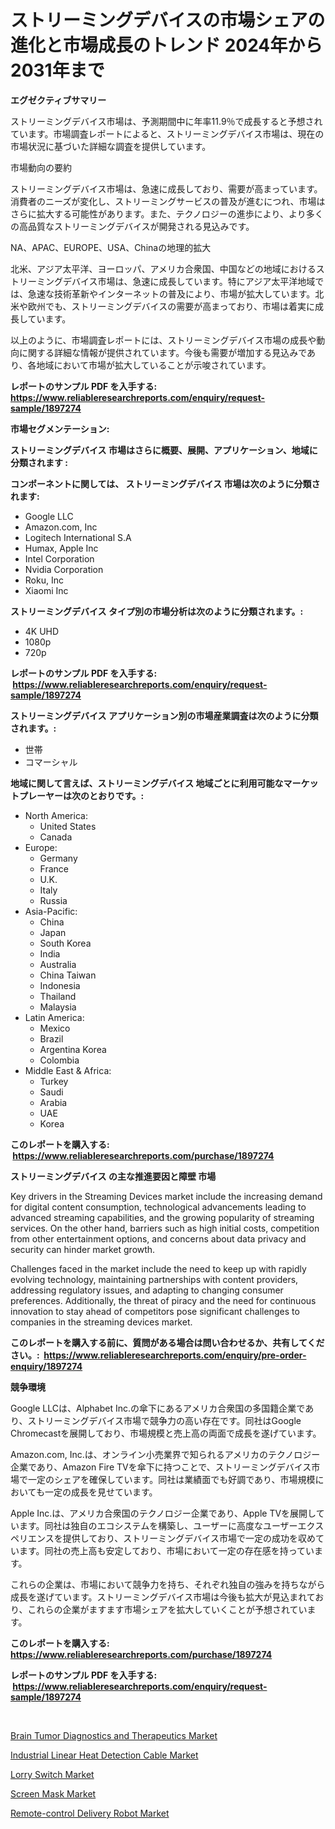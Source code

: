 <p><h1>ストリーミングデバイスの市場シェアの進化と市場成長のトレンド 2024年から2031年まで</h1></p><p><strong>エグゼクティブサマリー</strong></p>
<p><p>ストリーミングデバイス市場は、予測期間中に年率11.9％で成長すると予想されています。市場調査レポートによると、ストリーミングデバイス市場は、現在の市場状況に基づいた詳細な調査を提供しています。</p><p>市場動向の要約</p><p>ストリーミングデバイス市場は、急速に成長しており、需要が高まっています。消費者のニーズが変化し、ストリーミングサービスの普及が進むにつれ、市場はさらに拡大する可能性があります。また、テクノロジーの進歩により、より多くの高品質なストリーミングデバイスが開発される見込みです。</p><p>NA、APAC、EUROPE、USA、Chinaの地理的拡大</p><p>北米、アジア太平洋、ヨーロッパ、アメリカ合衆国、中国などの地域におけるストリーミングデバイス市場は、急速に成長しています。特にアジア太平洋地域では、急速な技術革新やインターネットの普及により、市場が拡大しています。北米や欧州でも、ストリーミングデバイスの需要が高まっており、市場は着実に成長しています。</p><p>以上のように、市場調査レポートには、ストリーミングデバイス市場の成長や動向に関する詳細な情報が提供されています。今後も需要が増加する見込みであり、各地域において市場が拡大していることが示唆されています。</p></p>
<p><strong>レポートのサンプル PDF を入手する: <a href="https://www.reliableresearchreports.com/enquiry/request-sample/1897274">https://www.reliableresearchreports.com/enquiry/request-sample/1897274</a></strong></p>
<p><strong>市場セグメンテーション:</strong></p>
<p><strong> ストリーミングデバイス 市場はさらに概要、展開、アプリケーション、地域に分類されます :</strong></p>
<p><strong>コンポーネントに関しては、 ストリーミングデバイス 市場は次のように分類されます: &nbsp;</strong></p>
<p><ul><li>Google LLC</li><li>Amazon.com, Inc</li><li>Logitech International S.A</li><li>Humax, Apple Inc</li><li>Intel Corporation</li><li>Nvidia Corporation</li><li>Roku, Inc</li><li>Xiaomi Inc</li></ul></p>
<p><strong> ストリーミングデバイス タイプ別の市場分析は次のように分類されます。:</strong></p>
<p><ul><li>4K UHD</li><li>1080p</li><li>720p</li></ul></p>
<p><strong>レポートのサンプル PDF を入手する: &nbsp;<a href="https://www.reliableresearchreports.com/enquiry/request-sample/1897274">https://www.reliableresearchreports.com/enquiry/request-sample/1897274</a></strong></p>
<p><strong> ストリーミングデバイス アプリケーション別の市場産業調査は次のように分類されます。:</strong></p>
<p><ul><li>世帯</li><li>コマーシャル</li></ul></p>
<p><strong>地域に関して言えば、ストリーミングデバイス 地域ごとに利用可能なマーケットプレーヤーは次のとおりです。:</strong></p>
<p><ul>
    <li>
        North America:
        <ul>
            <li>United States</li>
            <li>Canada</li>
        </ul>
    </li>
    <li>
        Europe:
        <ul>
            <li>Germany</li>
            <li>France</li>
            <li>U.K.</li>
            <li>Italy</li>
            <li>Russia</li>
        </ul>
    </li>
    <li>
        Asia-Pacific:
        <ul>
            <li>China</li>
            <li>Japan</li>
            <li>South Korea</li>
            <li>India</li>
            <li>Australia</li>
            <li>China Taiwan</li>
            <li>Indonesia</li>
            <li>Thailand</li>
            <li>Malaysia</li>
        </ul>
    </li>
    <li>
        Latin America:
        <ul>
            <li>Mexico</li>
            <li>Brazil</li>
            <li>Argentina Korea</li>
            <li>Colombia</li>
        </ul>
    </li>
    <li>
        Middle East & Africa:
        <ul>
            <li>Turkey</li>
            <li>Saudi</li>
            <li>Arabia</li>
            <li>UAE</li>
            <li>Korea</li>
        </ul>
    </li>
    </ul></p>
<p><strong>このレポートを購入する: &nbsp;<a href="https://www.reliableresearchreports.com/purchase/1897274">https://www.reliableresearchreports.com/purchase/1897274</a></strong></p>
<p><strong>ストリーミングデバイス の主な推進要因と障壁 市場</strong></p>
<p><p>Key drivers in the Streaming Devices market include the increasing demand for digital content consumption, technological advancements leading to advanced streaming capabilities, and the growing popularity of streaming services. On the other hand, barriers such as high initial costs, competition from other entertainment options, and concerns about data privacy and security can hinder market growth.</p><p>Challenges faced in the market include the need to keep up with rapidly evolving technology, maintaining partnerships with content providers, addressing regulatory issues, and adapting to changing consumer preferences. Additionally, the threat of piracy and the need for continuous innovation to stay ahead of competitors pose significant challenges to companies in the streaming devices market.</p></p>
<p><strong>このレポートを購入する前に、質問がある場合は問い合わせるか、共有してください。:&nbsp; <a href="https://www.reliableresearchreports.com/enquiry/pre-order-enquiry/1897274">https://www.reliableresearchreports.com/enquiry/pre-order-enquiry/1897274</a></strong></p>
<p><strong>競争環境</strong></p>
<p><p>Google LLCは、Alphabet Inc.の傘下にあるアメリカ合衆国の多国籍企業であり、ストリーミングデバイス市場で競争力の高い存在です。同社はGoogle Chromecastを展開しており、市場規模と売上高の両面で成長を遂げています。</p><p>Amazon.com, Inc.は、オンライン小売業界で知られるアメリカのテクノロジー企業であり、Amazon Fire TVを傘下に持つことで、ストリーミングデバイス市場で一定のシェアを確保しています。同社は業績面でも好調であり、市場規模においても一定の成長を見せています。</p><p>Apple Inc.は、アメリカ合衆国のテクノロジー企業であり、Apple TVを展開しています。同社は独自のエコシステムを構築し、ユーザーに高度なユーザーエクスペリエンスを提供しており、ストリーミングデバイス市場で一定の成功を収めています。同社の売上高も安定しており、市場において一定の存在感を持っています。</p><p>これらの企業は、市場において競争力を持ち、それぞれ独自の強みを持ちながら成長を遂げています。ストリーミングデバイス市場は今後も拡大が見込まれており、これらの企業がますます市場シェアを拡大していくことが予想されています。</p></p>
<p><strong>このレポートを購入する: &nbsp; <a href="https://www.reliableresearchreports.com/purchase/1897274">https://www.reliableresearchreports.com/purchase/1897274</a></strong></p>
<p><strong>レポートのサンプル PDF を入手する: &nbsp;<a href="https://www.reliableresearchreports.com/enquiry/request-sample/1897274">https://www.reliableresearchreports.com/enquiry/request-sample/1897274</a></strong><strong></strong></p>
<p>&nbsp;</p>
<p><p><a href="https://full-wildebeest-80b.notion.site/Global-Brain-Tumor-Diagnostics-and-Therapeutics-Market-Size-and-Market-Trends-Insights-and-Projecti-be0e6d581c204ae8b5fe45762d17c29b">Brain Tumor Diagnostics and Therapeutics Market</a></p><p><a href="https://pretty-mail-caf.notion.site/Industrial-Linear-Heat-Detection-Cable-Market-Research-Report-Forecasted-for-Period-from-2024-203-e25018b91fee4f0aafc805dc9e2747d3">Industrial Linear Heat Detection Cable Market</a></p><p><a href="https://view.publitas.com/reportprime-1/decoding-the-lorry-switch-market-a-deep-dive-into-the-latest-market-trends-market-segmentation-and-competitive-analysis/">Lorry Switch Market</a></p><p><a href="https://view.publitas.com/reportprime-1/screen-mask-market-size-2024-2031-global-industrial-analysis-key-geographical-regions-market-share-top-key-players-product-types-and-forecast-research-report/">Screen Mask Market</a></p><p><a href="https://flame-sidecar-702.notion.site/Remote-control-Delivery-Robot-Market-with-the-goal-of-estimating-the-market-size-and-future-growth-p-78b8f498e27c4b7aaa0f5a7ac4ad6e4c">Remote-control Delivery Robot Market</a></p></p>